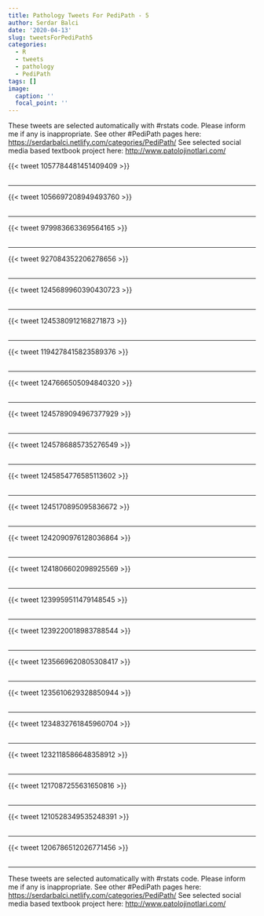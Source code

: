 ```yaml
---
title: Pathology Tweets For PediPath - 5
author: Serdar Balci
date: '2020-04-13'
slug: tweetsForPediPath5
categories:
  - R
  - tweets
  - pathology
  - PediPath
tags: []
image:
  caption: ''
  focal_point: ''
---
```



These tweets are selected automatically with #rstats code. Please inform me if any is inappropriate.
See other #PediPath pages here: https://serdarbalci.netlify.com/categories/PediPath/ 
See selected social media based textbook project here: http://www.patolojinotlari.com/

{{< tweet 1057784481451409409 >}}
<br>
<br>
<hr>
{{< tweet 1056697208949493760 >}}
<br>
<br>
<hr>
{{< tweet 979983663369564165 >}}
<br>
<br>
<hr>
{{< tweet 927084352206278656 >}}
<br>
<br>
<hr>
{{< tweet 1245689960390430723 >}}
<br>
<br>
<hr>
{{< tweet 1245380912168271873 >}}
<br>
<br>
<hr>
{{< tweet 1194278415823589376 >}}
<br>
<br>
<hr>
{{< tweet 1247666505094840320 >}}
<br>
<br>
<hr>
{{< tweet 1245789094967377929 >}}
<br>
<br>
<hr>
{{< tweet 1245786885735276549 >}}
<br>
<br>
<hr>
{{< tweet 1245854776585113602 >}}
<br>
<br>
<hr>
{{< tweet 1245170895095836672 >}}
<br>
<br>
<hr>
{{< tweet 1242090976128036864 >}}
<br>
<br>
<hr>
{{< tweet 1241806602098925569 >}}
<br>
<br>
<hr>
{{< tweet 1239959511479148545 >}}
<br>
<br>
<hr>
{{< tweet 1239220018983788544 >}}
<br>
<br>
<hr>
{{< tweet 1235669620805308417 >}}
<br>
<br>
<hr>
{{< tweet 1235610629328850944 >}}
<br>
<br>
<hr>
{{< tweet 1234832761845960704 >}}
<br>
<br>
<hr>
{{< tweet 1232118586648358912 >}}
<br>
<br>
<hr>
{{< tweet 1217087255631650816 >}}
<br>
<br>
<hr>
{{< tweet 1210528349535248391 >}}
<br>
<br>
<hr>
{{< tweet 1206786512026771456 >}}
<br>
<br>
<hr>


These tweets are selected automatically with #rstats code. Please inform me if any is inappropriate.
See other #PediPath pages here: https://serdarbalci.netlify.com/categories/PediPath/ 
See selected social media based textbook project here: http://www.patolojinotlari.com/
